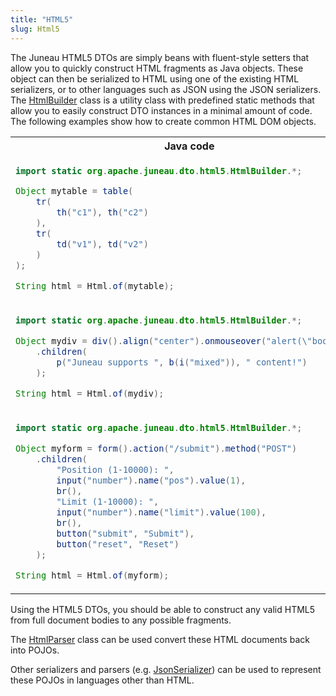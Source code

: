 ```yaml
---
title: "HTML5"
slug: Html5
---
```


The Juneau HTML5 DTOs are simply beans with fluent-style setters that allow you to quickly construct HTML fragments as
Java objects.
These object can then be serialized to HTML using one of the existing HTML serializers, or to other languages such as
JSON using the JSON serializers.
The <a href="/site/apidocs/org/apache/juneau/bean/html5/HtmlBuilder.html" target="_blank">HtmlBuilder</a> class is a utility class with predefined
static methods that allow you to easily construct DTO instances in a minimal amount of code.
The following examples show how to create common HTML DOM objects.

<table class="code-table">
<tr>
<th>Java code</th>
<th>HTML</th>
</tr>
<tr>
<td>

```java
import static org.apache.juneau.dto.html5.HtmlBuilder.*;

Object mytable = table(
    tr(
        th("c1"), th("c2")
    ),
    tr(
        td("v1"), td("v2")
    )
);

String html = Html.of(mytable);
```

</td>
<td>

```html
<table>
    <tr>
        <th>c1</th>
        <th>c2</th>
    </tr>
    <tr>
        <td>v1</td>
        <td>v2</td>
    </tr>
</table>
```

</td>
</tr>
<tr>
<td>

```java
import static org.apache.juneau.dto.html5.HtmlBuilder.*;

Object mydiv = div().align("center").onmouseover("alert(\"boo!\");")
    .children(
        p("Juneau supports ", b(i("mixed")), " content!")
    );

String html = Html.of(mydiv);
```

</td>
<td>

```html
<div align='center' onmouseover='alert("boo!");'>
    <p>Juneau supports <b><i>mixed</i></b> content!</p>
</div>
```

</td>
</tr>
<tr>
<td>

```java
import static org.apache.juneau.dto.html5.HtmlBuilder.*;

Object myform = form().action("/submit").method("POST")
    .children(
        "Position (1-10000): ",
        input("number").name("pos").value(1),
        br(),
        "Limit (1-10000): ",
        input("number").name("limit").value(100),
        br(),
        button("submit", "Submit"),
        button("reset", "Reset")
    );

String html = Html.of(myform);
```

</td>
<td>

```html
<form action='/submit' method='POST'>
    Position (1-10000):
    <input name='pos' type='number' value='1'/>
    <br/>
    Limit (1-10000):
    <input name='limit' type='number' value='100'/>
    <br/>
    <button type='submit'>Submit</button>
    <button type='reset'>Reset</button>
</form>
```

</td>
</tr>
</table>

Using the HTML5 DTOs, you should be able to construct any valid HTML5 from full document bodies to any possible
fragments.

The <a href="/site/apidocs/org/apache/juneau/html/HtmlParser.html" target="_blank">HtmlParser</a> class can be used convert these HTML documents
back into POJOs.

Other serializers and parsers (e.g.
<a href="/site/apidocs/org/apache/juneau/json/JsonSerializer.html" target="_blank">JsonSerializer</a>) can be used to represent these POJOs in
languages other than HTML.
